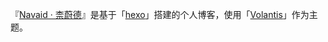 『[Navaid · 柰蔚德](https://www.navaid.lovestoblog.com/ "点击进入")』是基于「[hexo](https://hexo.io/zh-cn/)」搭建的个人博客，使用「[Volantis](https://github.com/volantis-x/hexo-theme-volantis/)」作为主题。